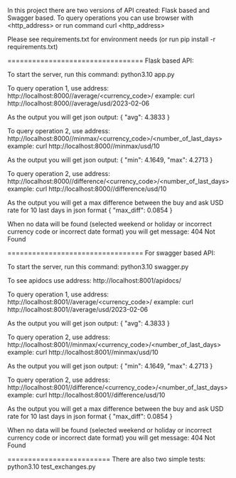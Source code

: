 In this project there are two versions of API created: Flask based and Swagger based.
To query operations you can use browser with <http_address> or run command curl <http_address>

Please see requirements.txt for environment needs (or run pip install -r requirements.txt)

=================================
Flask based API:

To start the server, run this command:
python3.10 app.py 

To query operation 1, use address:
http://localhost:8000//average/<currency_code>/<date>
example:
curl http://localhost:8000//average/usd/2023-02-06

As the output you will get json output:
{
  "avg": 4.3833
}


To query operation 2, use address:
http://localhost:8000//minmax/<currency_code>/<number_of_last_days>
example:
curl http://localhost:8000//minmax/usd/10

As the output you will get json output:
{
  "min": 4.1649,
  "max": 4.2713
}


To query operation 2, use address:
http://localhost:8000//difference/<currency_code>/<number_of_last_days>
example:
curl http://localhost:8000//difference/usd/10

As the output you will get a max difference between the buy and ask USD rate for 10 last days in json format
{
  "max_diff": 0.0854
}

When no data will be found (selected weekend or holiday or incorrect currency code or incorrect date format) you will get message:
404 Not Found

=================================
For swagger based API:

To start the server, run this command:
python3.10 swagger.py 

To see apidocs use address:
http://localhost:8001/apidocs/

To query operation 1, use address:
http://localhost:8001//average/<currency_code>/<date>
example:
curl http://localhost:8001//average/usd/2023-02-06

As the output you will get json output:
{
  "avg": 4.3833
}


To query operation 2, use address:
http://localhost:8001//minmax/<currency_code>/<number_of_last_days>
example:
curl http://localhost:8001//minmax/usd/10

As the output you will get json output:
{
  "min": 4.1649,
  "max": 4.2713
}


To query operation 2, use address:
http://localhost:8001//difference/<currency_code>/<number_of_last_days>
example:
curl http://localhost:8001//difference/usd/10

As the output you will get a max difference between the buy and ask USD rate for 10 last days in json format
{
  "max_diff": 0.0854
}

When no data will be found (selected weekend or holiday or incorrect currency code or incorrect date format) you will get message:
404 Not Found

=========================
There are also two simple tests:
python3.10 test_exchanges.py
